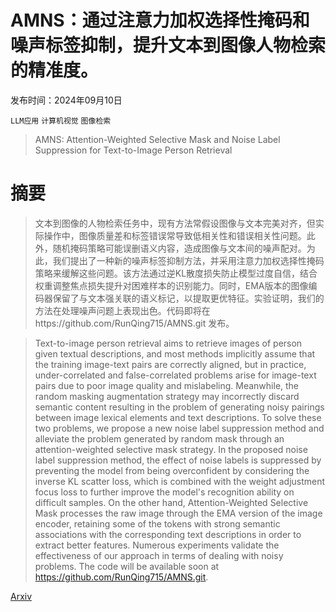 # AMNS：通过注意力加权选择性掩码和噪声标签抑制，提升文本到图像人物检索的精准度。

发布时间：2024年09月10日

`LLM应用` `计算机视觉` `图像检索`

> AMNS: Attention-Weighted Selective Mask and Noise Label Suppression for Text-to-Image Person Retrieval

# 摘要

> 文本到图像的人物检索任务中，现有方法常假设图像与文本完美对齐，但实际操作中，图像质量差和标签错误常导致低相关性和错误相关性问题。此外，随机掩码策略可能误删语义内容，造成图像与文本间的噪声配对。为此，我们提出了一种新的噪声标签抑制方法，并采用注意力加权选择性掩码策略来缓解这些问题。该方法通过逆KL散度损失防止模型过度自信，结合权重调整焦点损失提升对困难样本的识别能力。同时，EMA版本的图像编码器保留了与文本强关联的语义标记，以提取更优特征。实验证明，我们的方法在处理噪声问题上表现出色。代码即将在https://github.com/RunQing715/AMNS.git 发布。

> Text-to-image person retrieval aims to retrieve images of person given textual descriptions, and most methods implicitly assume that the training image-text pairs are correctly aligned, but in practice, under-correlated and false-correlated problems arise for image-text pairs due to poor image quality and mislabeling. Meanwhile, the random masking augmentation strategy may incorrectly discard semantic content resulting in the problem of generating noisy pairings between image lexical elements and text descriptions. To solve these two problems, we propose a new noise label suppression method and alleviate the problem generated by random mask through an attention-weighted selective mask strategy. In the proposed noise label suppression method, the effect of noise labels is suppressed by preventing the model from being overconfident by considering the inverse KL scatter loss, which is combined with the weight adjustment focus loss to further improve the model's recognition ability on difficult samples. On the other hand, Attention-Weighted Selective Mask processes the raw image through the EMA version of the image encoder, retaining some of the tokens with strong semantic associations with the corresponding text descriptions in order to extract better features. Numerous experiments validate the effectiveness of our approach in terms of dealing with noisy problems. The code will be available soon at https://github.com/RunQing715/AMNS.git.

[Arxiv](https://arxiv.org/abs/2409.06385)